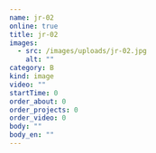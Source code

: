 ```yaml
---
name: jr-02
online: true
title: jr-02
images:
  - src: /images/uploads/jr-02.jpg
    alt: ""
category: B
kind: image
video: ""
startTime: 0
order_about: 0
order_projects: 0
order_video: 0
body: ""
body_en: ""
---
```

